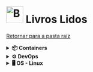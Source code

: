 <!-- # Livros Lidos -->
# <img src="https://raw.githubusercontent.com/Tarikul-Islam-Anik/Animated-Fluent-Emojis/master/Emojis/Objects/Books.png" alt="Books" width="45px"> Livros Lidos
[Retornar para a pasta raíz](../)

<details><summary><strong>📦 Containers</strong></summary>
<ul>
  <li>Containers Fundamentals - 4.Linux</li>
  <li>Containers com Docker: Do desenvolvimento à produção - Casa do Código</li>
</ul>
</details>

<details><summary><strong>⚙️ DevOps</strong></summary>
<ul>
  <li>DevOps Essentials - 4.Linux</li>
</ul>
</details>

<details><summary><strong>🖥️ OS - Linux</strong></summary>
<ul>
  <li>Começando com Linux: Comandos, serviços e administração - Casa do Código</li>
  <li>Linux Fundamentals - 4.Linux</li>
  <li>Linux Essentials - 4.Linux</li>
  <li>Linux Gerência de Pacotes - IFRN</li>
</ul>
</details>